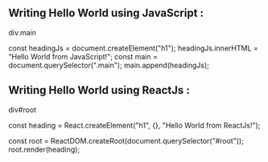 ## Writing Hello World using JavaScript :

div.main

const headingJs = document.createElement("h1");
headingJs.innerHTML = "Hello World from JavaScript!";
const main = document.querySelector(".main");
main.append(headingJs);

## Writing Hello World using ReactJs :

div#root

const heading = React.createElement("h1", {}, "Hello World from ReactJs!");

<!-- Empty object is useful for craeting Attributes of element ex: { id: "heading"}
or style: { color: "red" }
-->

<!-- Here heading is Object(React Element) -->

const root = ReactDOM.createRoot(document.querySelector("#root"));
root.render(heading);
